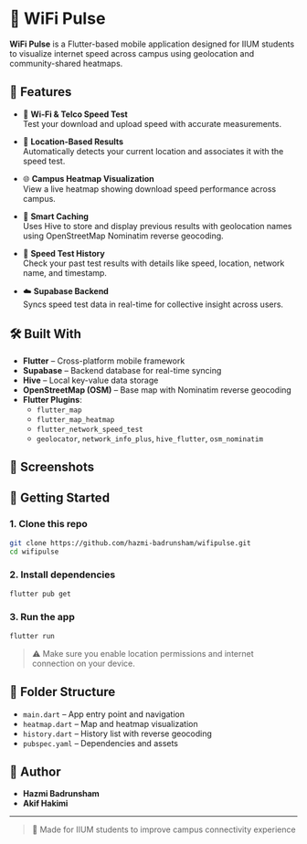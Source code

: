 # 📶 WiFi Pulse

**WiFi Pulse** is a Flutter-based mobile application designed for IIUM students to visualize internet speed across campus using geolocation and community-shared heatmaps.

## 🚀 Features

- 📡 **Wi-Fi & Telco Speed Test**  
  Test your download and upload speed with accurate measurements.

- 📍 **Location-Based Results**  
  Automatically detects your current location and associates it with the speed test.

- 🌐 **Campus Heatmap Visualization**  
  View a live heatmap showing download speed performance across campus.

- 🧠 **Smart Caching**  
  Uses Hive to store and display previous results with geolocation names using OpenStreetMap Nominatim reverse geocoding.

- 📜 **Speed Test History**  
  Check your past test results with details like speed, location, network name, and timestamp.

- ☁️ **Supabase Backend**  
  Syncs speed test data in real-time for collective insight across users.

## 🛠️ Built With

- **Flutter** – Cross-platform mobile framework  
- **Supabase** – Backend database for real-time syncing  
- **Hive** – Local key-value data storage  
- **OpenStreetMap (OSM)** – Base map with Nominatim reverse geocoding  
- **Flutter Plugins**:  
  - `flutter_map`  
  - `flutter_map_heatmap`  
  - `flutter_network_speed_test`  
  - `geolocator`, `network_info_plus`, `hive_flutter`, `osm_nominatim`

## 📸 Screenshots


## 📂 Getting Started

### 1. Clone this repo

```bash
git clone https://github.com/hazmi-badrunsham/wifipulse.git
cd wifipulse
```

### 2. Install dependencies

```bash
flutter pub get
```

### 3. Run the app

```bash
flutter run
```

> ⚠️ Make sure you enable location permissions and internet connection on your device.

## 📁 Folder Structure

- `main.dart` – App entry point and navigation
- `heatmap.dart` – Map and heatmap visualization
- `history.dart` – History list with reverse geocoding
- `pubspec.yaml` – Dependencies and assets

## 👤 Author

- **Hazmi Badrunsham**
- **Akif Hakimi**


---

> 🕌 Made for IIUM students to improve campus connectivity experience
